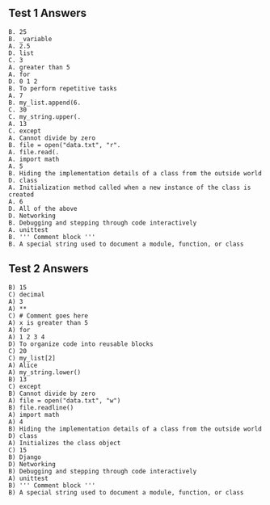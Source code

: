 Test 1 Answers
--------------

    B. 25
    B. _variable
    A. 2.5
    D. list
    C. 3
    A. greater than 5
    A. for
    D. 0 1 2
    B. To perform repetitive tasks
    A. 7
    B. my_list.append(6.
    C. 30
    C. my_string.upper(.
    A. 13
    C. except
    A. Cannot divide by zero
    B. file = open("data.txt", "r".
    A. file.read(.
    A. import math
    A. 5
    B. Hiding the implementation details of a class from the outside world
    D. class
    A. Initialization method called when a new instance of the class is created
    A. 6
    D. All of the above
    D. Networking
    B. Debugging and stepping through code interactively
    A. unittest
    B. ''' Comment block '''
    B. A special string used to document a module, function, or class




Test 2 Answers
--------------

    B) 15
    C) decimal
    A) 3
    A) **
    C) # Comment goes here
    A) x is greater than 5
    A) for
    A) 1 2 3 4
    D) To organize code into reusable blocks
    C) 20
    C) my_list[2]
    A) Alice
    A) my_string.lower()
    B) 13
    C) except
    B) Cannot divide by zero
    A) file = open("data.txt", "w")
    B) file.readline()
    A) import math
    A) 4
    B) Hiding the implementation details of a class from the outside world
    D) class
    A) Initializes the class object
    C) 15
    B) Django
    D) Networking
    B) Debugging and stepping through code interactively
    A) unittest
    B) ''' Comment block '''
    B) A special string used to document a module, function, or class

